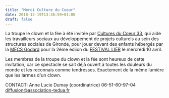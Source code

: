 ```yaml
---
title: "Merci Culture du Coeur"
date: 2018-12-19T13:36:59+01:00
draft: false
---
```


La troupe le clown et la fée à été invitée par [Cultures du Coeur 33](https://www.culturesducoeur.org/CULTURES_DU_COEUR_33), qui aide les travailleurs sociaux au développement de projets culturels au sein des structures sociales de Gironde, pour jouer devant des enfants hébergés par la [MECS Godard](http://www.aeis.fr/presentation/etablissements/la-maison-d-enfants-a-caractere/?PHPSESSID=f91ef71a3ef08959cabe33a6cd81608e) pour la 2ème édiion du [FESTIVAL LIER](http://www.bordeaux.fr/e171832/festival-lier) le mercredi 10 avril.

Les membres de la troupe du clown et la fée sont heureux de cette invitation, car ce spectacle se sait déjà ouvert à toutes les douleurs du monde et les reconnais comme tendresses. Exactement de la même lumière que les larmes d'un clown.





CONTACT:
Anne Lucie Dumay (coordinatrice)
06-51-60-97-04
diffusion@association-tedua.fr
